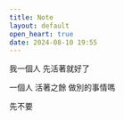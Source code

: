 ```yaml
---
title: Note
layout: default
open_heart: true
date: 2024-08-10 19:55
---
```


我一個人
先活著就好了

一個人
活著之餘
做別的事情嗎

先不要

